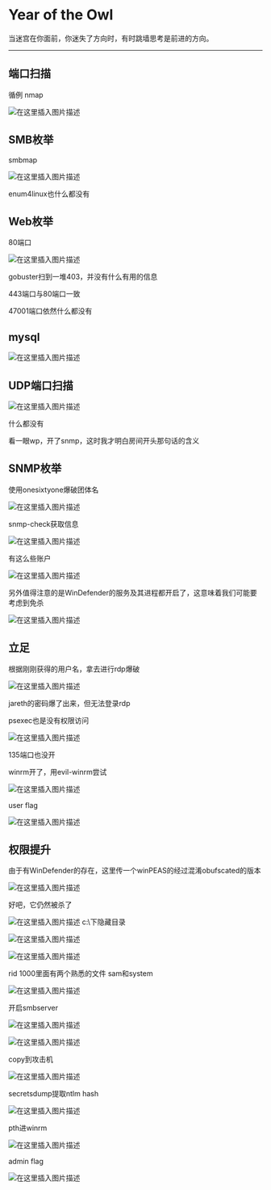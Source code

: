 # Year of the Owl

当迷宫在你面前，你迷失了方向时，有时跳墙思考是前进的方向。

---

## 端口扫描

循例 nmap

![在这里插入图片描述](https://img-blog.csdnimg.cn/da7d9671dc4646b9bca827692f3d06c0.png)

## SMB枚举

smbmap

![在这里插入图片描述](https://img-blog.csdnimg.cn/c89d49667d294307b37b2095a4f22999.png)

enum4linux也什么都没有

## Web枚举

80端口

![在这里插入图片描述](https://img-blog.csdnimg.cn/ef2f0ef0664c443c8b969e35a8646a2d.png)

gobuster扫到一堆403，并没有什么有用的信息

443端口与80端口一致

47001端口依然什么都没有

## mysql

![在这里插入图片描述](https://img-blog.csdnimg.cn/69f1f583dcd3488dbae5ab098d68decf.png)

## UDP端口扫描

![在这里插入图片描述](https://img-blog.csdnimg.cn/cd39271fe54c44c898ce9433eb5faaf1.png)

什么都没有

看一眼wp，开了snmp，这时我才明白房间开头那句话的含义

## SNMP枚举

使用onesixtyone爆破团体名

![在这里插入图片描述](https://img-blog.csdnimg.cn/076b55485b4c44a481d81b2c31518702.png)

snmp-check获取信息

![在这里插入图片描述](https://img-blog.csdnimg.cn/a519b6eb0f53494bae41e176a8cd3fcd.png)

有这么些账户

![在这里插入图片描述](https://img-blog.csdnimg.cn/20493a8b3c734c51b318d88b62a04019.png)

另外值得注意的是WinDefender的服务及其进程都开启了，这意味着我们可能要考虑到免杀

![在这里插入图片描述](https://img-blog.csdnimg.cn/0f95222277314fdaa2969d8aa939f5b3.png)

## 立足

根据刚刚获得的用户名，拿去进行rdp爆破

![在这里插入图片描述](https://img-blog.csdnimg.cn/d797c8913c714263a84c0bd7f7763730.png)

jareth的密码爆了出来，但无法登录rdp

psexec也是没有权限访问

![在这里插入图片描述](https://img-blog.csdnimg.cn/99f250ba9fdd4467b46eaea2b3e7f8e6.png)

135端口也没开

winrm开了，用evil-winrm尝试

![在这里插入图片描述](https://img-blog.csdnimg.cn/31f5b9fb028c44b8885a79a81cf8f650.png)

user flag

![在这里插入图片描述](https://img-blog.csdnimg.cn/11d7d7b99a2a4067b33e7e437ff0291c.png)

## 权限提升

由于有WinDefender的存在，这里传一个winPEAS的经过混淆obufscated的版本

![在这里插入图片描述](https://img-blog.csdnimg.cn/08e59316e24042fe9f284f2482d93ae9.png)

好吧，它仍然被杀了

![在这里插入图片描述](https://img-blog.csdnimg.cn/d95a9c27600a4781b2b2788ca4bb0714.png)
c:\\下隐藏目录

![在这里插入图片描述](https://img-blog.csdnimg.cn/8b6982d259e24d8a87b8e50fdd10d815.png)

![在这里插入图片描述](https://img-blog.csdnimg.cn/8d265ddd621f4f1f9c271fe6d7822886.png)

rid 1000里面有两个熟悉的文件 sam和system

![在这里插入图片描述](https://img-blog.csdnimg.cn/c310196b7bae43dfbd58631dd2b0dcea.png)

开启smbserver

![在这里插入图片描述](https://img-blog.csdnimg.cn/a317f13687c0496191b9f35593d852d1.png)

![在这里插入图片描述](https://img-blog.csdnimg.cn/fff99ef538ff4fbc948a49669855634e.png)

copy到攻击机

![在这里插入图片描述](https://img-blog.csdnimg.cn/3a9606127e154f558de3e029d60c12fa.png)

secretsdump提取ntlm hash

![在这里插入图片描述](https://img-blog.csdnimg.cn/60532a886cfa4f83bcbba1338215b04b.png)

pth进winrm

![在这里插入图片描述](https://img-blog.csdnimg.cn/f512bf191aca4a95b8d3d6a7ae3e85e8.png)

admin flag

![在这里插入图片描述](https://img-blog.csdnimg.cn/e3901d2febae45c5adf678f53ebf4ec9.png)
